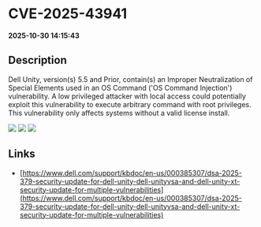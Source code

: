 # CVE-2025-43941

**2025-10-30 14:15:43**

## Description
Dell Unity, version(s) 5.5 and Prior, contain(s) an Improper Neutralization of Special Elements used in an OS Command ('OS Command Injection') vulnerability. A low privileged attacker with local access could potentially exploit this vulnerability to execute arbitrary command with root privileges. This vulnerability only affects systems without a valid license install.

![](https://img.shields.io/static/v1?label=Score&message=7.2&color=red)
![](https://img.shields.io/static/v1?label=Severity&message=HIGH&color=red)
![](https://img.shields.io/static/v1?label=CWE&message=RCE&color=green)

## Links
- [https://www.dell.com/support/kbdoc/en-us/000385307/dsa-2025-379-security-update-for-dell-unity-dell-unityvsa-and-dell-unity-xt-security-update-for-multiple-vulnerabilities](https://www.dell.com/support/kbdoc/en-us/000385307/dsa-2025-379-security-update-for-dell-unity-dell-unityvsa-and-dell-unity-xt-security-update-for-multiple-vulnerabilities)
